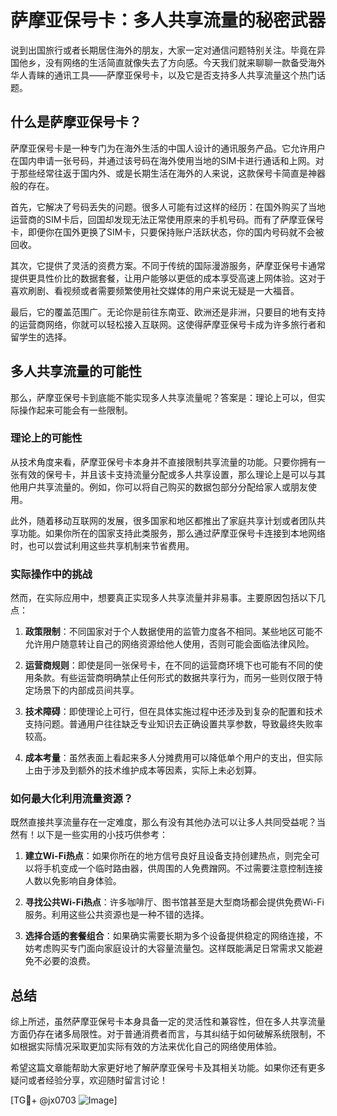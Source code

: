 # 萨摩亚保号卡：多人共享流量的秘密武器

说到出国旅行或者长期居住海外的朋友，大家一定对通信问题特别关注。毕竟在异国他乡，没有网络的生活简直就像失去了方向感。今天我们就来聊聊一款备受海外华人青睐的通讯工具——萨摩亚保号卡，以及它是否支持多人共享流量这个热门话题。

## 什么是萨摩亚保号卡？

萨摩亚保号卡是一种专门为在海外生活的中国人设计的通讯服务产品。它允许用户在国内申请一张号码，并通过该号码在海外使用当地的SIM卡进行通话和上网。对于那些经常往返于国内外、或是长期生活在海外的人来说，这款保号卡简直是神器般的存在。

首先，它解决了号码丢失的问题。很多人可能有过这样的经历：在国外购买了当地运营商的SIM卡后，回国却发现无法正常使用原来的手机号码。而有了萨摩亚保号卡，即便你在国外更换了SIM卡，只要保持账户活跃状态，你的国内号码就不会被回收。

其次，它提供了灵活的资费方案。不同于传统的国际漫游服务，萨摩亚保号卡通常提供更具性价比的数据套餐，让用户能够以更低的成本享受高速上网体验。这对于喜欢刷剧、看视频或者需要频繁使用社交媒体的用户来说无疑是一大福音。

最后，它的覆盖范围广。无论你是前往东南亚、欧洲还是非洲，只要目的地有支持的运营商网络，你就可以轻松接入互联网。这使得萨摩亚保号卡成为许多旅行者和留学生的选择。

## 多人共享流量的可能性

那么，萨摩亚保号卡到底能不能实现多人共享流量呢？答案是：理论上可以，但实际操作起来可能会有一些限制。

### 理论上的可能性

从技术角度来看，萨摩亚保号卡本身并不直接限制共享流量的功能。只要你拥有一张有效的保号卡，并且该卡支持流量分配或多人共享设置，那么理论上是可以与其他用户共享流量的。例如，你可以将自己购买的数据包部分分配给家人或朋友使用。

此外，随着移动互联网的发展，很多国家和地区都推出了家庭共享计划或者团队共享功能。如果你所在的国家支持此类服务，那么通过萨摩亚保号卡连接到本地网络时，也可以尝试利用这些共享机制来节省费用。

### 实际操作中的挑战

然而，在实际应用中，想要真正实现多人共享流量并非易事。主要原因包括以下几点：

1. **政策限制**：不同国家对于个人数据使用的监管力度各不相同。某些地区可能不允许用户随意转让自己的网络资源给他人使用，否则可能会面临法律风险。
   
2. **运营商规则**：即使是同一张保号卡，在不同的运营商环境下也可能有不同的使用条款。有些运营商明确禁止任何形式的数据共享行为，而另一些则仅限于特定场景下的内部成员间共享。

3. **技术障碍**：即使理论上可行，但在具体实施过程中还涉及到复杂的配置和技术支持问题。普通用户往往缺乏专业知识去正确设置共享参数，导致最终失败率较高。

4. **成本考量**：虽然表面上看起来多人分摊费用可以降低单个用户的支出，但实际上由于涉及到额外的技术维护成本等因素，实际上未必划算。

### 如何最大化利用流量资源？

既然直接共享流量存在一定难度，那么有没有其他办法可以让多人共同受益呢？当然有！以下是一些实用的小技巧供参考：

1. **建立Wi-Fi热点**：如果你所在的地方信号良好且设备支持创建热点，则完全可以将手机变成一个临时路由器，供周围的人免费蹭网。不过需要注意控制连接人数以免影响自身体验。

2. **寻找公共Wi-Fi热点**：许多咖啡厅、图书馆甚至是大型商场都会提供免费Wi-Fi服务。利用这些公共资源也是一种不错的选择。

3. **选择合适的套餐组合**：如果确实需要长期为多个设备提供稳定的网络连接，不妨考虑购买专门面向家庭设计的大容量流量包。这样既能满足日常需求又能避免不必要的浪费。

## 总结

综上所述，虽然萨摩亚保号卡本身具备一定的灵活性和兼容性，但在多人共享流量方面仍存在诸多局限性。对于普通消费者而言，与其纠结于如何破解系统限制，不如根据实际情况采取更加实际有效的方法来优化自己的网络使用体验。

希望这篇文章能帮助大家更好地了解萨摩亚保号卡及其相关功能。如果你还有更多疑问或者经验分享，欢迎随时留言讨论！

[TG💪+ @jx0703 ![Image](https://github.com/user-attachments/assets/dbca1d08-cadb-493c-b0ec-ad6f7a83f270)]